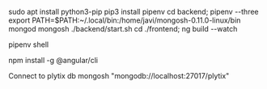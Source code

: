 sudo apt install python3-pip
pip3 install pipenv
cd backend; pipenv --three
export PATH=$PATH:~/.local/bin:/home/javi/mongosh-0.11.0-linux/bin
mongod
mongosh
./backend/start.sh
cd ./frontend; ng build --watch


pipenv shell


npm install -g @angular/cli

Connect to plytix db
mongosh "mongodb://localhost:27017/plytix"